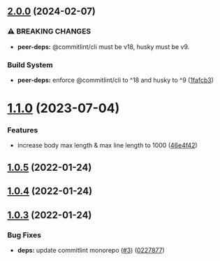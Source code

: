 ## [2.0.0](https://github.com/ivangabriele/commitlint-config/compare/v1.1.0...v2.0.0) (2024-02-07)


### ⚠ BREAKING CHANGES

* **peer-deps:** @commitlint/cli must be v18, husky must be v9.

### Build System

* **peer-deps:** enforce @commitlint/cli to ^18 and husky to ^9 ([1fafcb3](https://github.com/ivangabriele/commitlint-config/commit/1fafcb3c55bf63a3008243b63adf20ab1b77222a))

# [1.1.0](https://github.com/ivangabriele/commitlint-config/compare/v1.0.6...v1.1.0) (2023-07-04)


### Features

* increase body max length & max line length to 1000 ([46e4f42](https://github.com/ivangabriele/commitlint-config/commit/46e4f4253113d02e5804cd2539c2b8498ff87149))

## [1.0.5](https://github.com/ivangabriele/commitlint-config/compare/v1.0.4...v1.0.5) (2022-01-24)

## [1.0.4](https://github.com/ivangabriele/commitlint-config/compare/v1.0.3...v1.0.4) (2022-01-24)

## [1.0.3](https://github.com/ivangabriele/commitlint-config/compare/v1.0.2...v1.0.3) (2022-01-24)

### Bug Fixes

- **deps:** update commitlint monorepo ([#3](https://github.com/ivangabriele/commitlint-config/issues/3))
  ([0227877](https://github.com/ivangabriele/commitlint-config/commit/022787731644324fadba9d33a7357f50cbca178a))
